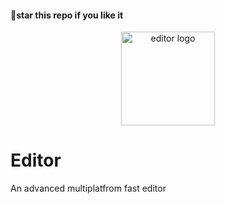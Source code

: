 #### 🌟star this repo if you like it

<div align=center>
  <img src="https://github.com/kanugurajesh/Editor/assets/120458029/a76b689c-3246-4298-b00a-dad43c8c21a8" alt="editor logo" width=150 height=150>
</div>

# Editor
An advanced multiplatfrom fast editor
